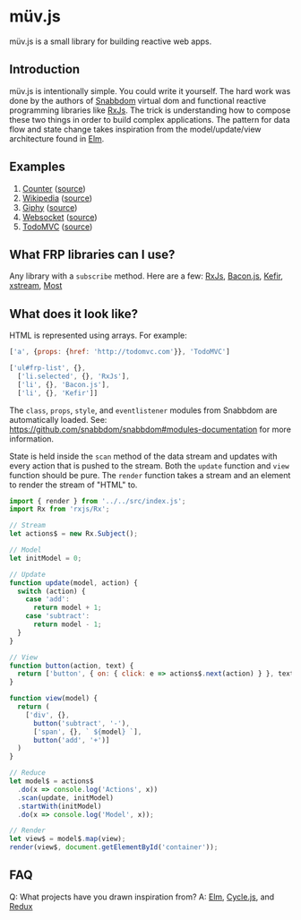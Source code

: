 # müv.js

müv.js is a small library for building reactive web apps.


## Introduction

müv.js is intentionally simple. You could write it yourself. The hard work was done by the authors of [Snabbdom](https://github.com/snabbdom/snabbdom) virtual dom and functional reactive programming libraries like [RxJs](http://reactivex.io/). The trick is understanding how to compose these two things in order to build complex applications. The pattern for data flow and state change takes inspiration from the model/update/view architecture found in [Elm](https://github.com/evancz/elm-architecture-tutorial).

## Examples

1. [Counter](https://dubiousdavid.github.io/muv.js/examples/counter/) ([source](https://github.com/dubiousdavid/muv.js/blob/master/examples/counter/index.js))
2. [Wikipedia](https://dubiousdavid.github.io/muv.js/examples/wikipedia/) ([source](https://github.com/dubiousdavid/muv.js/blob/master/examples/wikipedia/index.js))
3. [Giphy](https://dubiousdavid.github.io/muv.js/examples/giphy/) ([source](https://github.com/dubiousdavid/muv.js/blob/master/examples/giphy/index.js))
4. [Websocket](https://dubiousdavid.github.io/muv.js/examples/websocket/) ([source](https://github.com/dubiousdavid/muv.js/blob/master/examples/websocket/index.js))
5. [TodoMVC](https://dubiousdavid.github.io/muv.js/examples/todomvc/) ([source](https://github.com/dubiousdavid/muv.js/blob/master/examples/todomvc/index.js))

## What FRP libraries can I use?

Any library with a `subscribe` method. Here are a few: [RxJs](http://reactivex.io/), [Bacon.js](https://baconjs.github.io/), [Kefir](http://rpominov.github.io/kefir), [xstream](http://staltz.com/xstream/), [Most](https://github.com/cujojs/most)

## What does it look like?

HTML is represented using arrays. For example:

```javascript
['a', {props: {href: 'http://todomvc.com'}}, 'TodoMVC']
```

```javascript
['ul#frp-list', {},
  ['li.selected', {}, 'RxJs'],
  ['li', {}, 'Bacon.js'],
  ['li', {}, 'Kefir']]
```

The `class`, `props`, `style`, and `eventlistener` modules from Snabbdom are automatically loaded. See: https://github.com/snabbdom/snabbdom#modules-documentation for more information.

State is held inside the `scan` method of the data stream and updates with every action that is pushed to the stream. Both the `update` function and `view` function should be pure. The `render` function takes a stream and an element to render the stream of "HTML" to.

```Javascript
import { render } from '../../src/index.js';
import Rx from 'rxjs/Rx';

// Stream
let actions$ = new Rx.Subject();

// Model
let initModel = 0;

// Update
function update(model, action) {
  switch (action) {
    case 'add':
      return model + 1;
    case 'subtract':
      return model - 1;
  }
}

// View
function button(action, text) {
  return ['button', { on: { click: e => actions$.next(action) } }, text];
}

function view(model) {
  return (
    ['div', {},
      button('subtract', '-'),
      ['span', {}, ` ${model} `],
      button('add', '+')]
  )
}

// Reduce
let model$ = actions$
  .do(x => console.log('Actions', x))
  .scan(update, initModel)
  .startWith(initModel)
  .do(x => console.log('Model', x));

// Render
let view$ = model$.map(view);
render(view$, document.getElementById('container'));
```

## FAQ

Q: What projects have you drawn inspiration from?
A: [Elm](https://github.com/evancz/elm-architecture-tutorial), [Cycle.js](https://cycle.js.org/), and [Redux](http://redux.js.org/)
